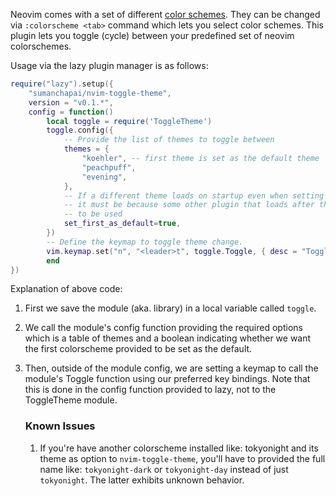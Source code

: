 Neovim comes with a set of different [color schemes](https://neovim.io/doc/user/usr_06.html#06.3).
They can be changed via `:colorscheme <tab>` command which lets you select color schemes. This plugin
lets you toggle (cycle) between your predefined set of neovim colorschemes.

Usage via the lazy plugin manager is as follows:

```lua
require("lazy").setup({
    "sumanchapai/nvim-toggle-theme",
    version = "v0.1.*",
    config = function()
        local toggle = require('ToggleTheme')
        toggle.config({
            -- Provide the list of themes to toggle between
            themes = {
                "koehler", -- first theme is set as the default theme
                "peachpuff",
                "evening",
            },
            -- If a different theme loads on startup even when setting this to true,
            -- it must be because some other plugin that loads after this defines that theme
            -- to be used
            set_first_as_default=true,
        })
        -- Define the keymap to toggle theme change.
        vim.keymap.set("n", "<leader>t", toggle.Toggle, { desc = "Toggle theme" })
        end
})
```

Explanation of above code:

1. First we save the module (aka. library) in a local variable called `toggle`.
2. We call the module's config function providing the required options which is a table of themes
   and a boolean indicating whether we want the first colorscheme provided to be set as the default.
3. Then, outside of the module config, we are setting a keymap to call the module's Toggle function
   using our preferred key bindings. Note that this is done in the config function provided to lazy,
   not to the ToggleTheme module.

   ### Known Issues

   1. If you're have another colorscheme installed like: tokyonight and its theme as option to `nvim-toggle-theme`,
      you'll have to provided the full name like: `tokyonight-dark` or `tokyonight-day` instead of just `tokyonight`.
      The latter exhibits unknown behavior.
